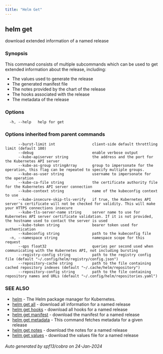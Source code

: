 ```yaml
---
title: "Helm Get"
---
```


## helm get

download extended information of a named release

### Synopsis


This command consists of multiple subcommands which can be used to
get extended information about the release, including:

- The values used to generate the release
- The generated manifest file
- The notes provided by the chart of the release
- The hooks associated with the release
- The metadata of the release


### Options

```
  -h, --help   help for get
```

### Options inherited from parent commands

```
      --burst-limit int                 client-side default throttling limit (default 100)
      --debug                           enable verbose output
      --kube-apiserver string           the address and the port for the Kubernetes API server
      --kube-as-group stringArray       group to impersonate for the operation, this flag can be repeated to specify multiple groups.
      --kube-as-user string             username to impersonate for the operation
      --kube-ca-file string             the certificate authority file for the Kubernetes API server connection
      --kube-context string             name of the kubeconfig context to use
      --kube-insecure-skip-tls-verify   if true, the Kubernetes API server's certificate will not be checked for validity. This will make your HTTPS connections insecure
      --kube-tls-server-name string     server name to use for Kubernetes API server certificate validation. If it is not provided, the hostname used to contact the server is used
      --kube-token string               bearer token used for authentication
      --kubeconfig string               path to the kubeconfig file
  -n, --namespace string                namespace scope for this request
      --qps float32                     queries per second used when communicating with the Kubernetes API, not including bursting
      --registry-config string          path to the registry config file (default "~/.config/helm/registry/config.json")
      --repository-cache string         path to the file containing cached repository indexes (default "~/.cache/helm/repository")
      --repository-config string        path to the file containing repository names and URLs (default "~/.config/helm/repositories.yaml")
```

### SEE ALSO

* [helm](helm.md)	 - The Helm package manager for Kubernetes.
* [helm get all](helm_get_all.md)	 - download all information for a named release
* [helm get hooks](helm_get_hooks.md)	 - download all hooks for a named release
* [helm get manifest](helm_get_manifest.md)	 - download the manifest for a named release
* [helm get metadata](helm_get_metadata.md)	 - This command fetches metadata for a given release
* [helm get notes](helm_get_notes.md)	 - download the notes for a named release
* [helm get values](helm_get_values.md)	 - download the values file for a named release

###### Auto generated by spf13/cobra on 24-Jan-2024
